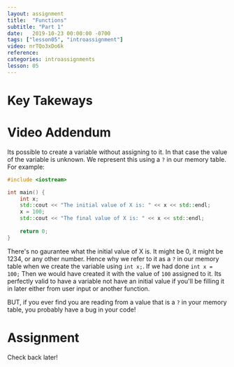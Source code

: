```yaml
---
layout: assignment
title:  "Functions"
subtitle: "Part 1"
date:   2019-10-23 00:00:00 -0700
tags: ["lesson05", "introassignment"]
video: nrTQo3xDo6k
reference: 
categories: introassignments
lesson: 05
---
```


# Key Takeways

# Video Addendum
Its possible to create a variable without assigning to it. In that case the value of the variable is unknown. We represent this using a `?` in our memory table.
For example:
```cpp
#include <iostream>

int main() {
    int x;
    std::cout << "The initial value of X is: " << x << std::endl;
    x = 100;
    std::cout << "The final value of X is: " << x << std::endl;
    
    return 0;
}
```

There's no gaurantee what the initial value of X is. It might be 0, it might be 1234, or any other number. Hence why we refer to it as a `?` in our memory table when we create the variable using `int x;`. If we had done `int x = 100;` Then we would have created it with the value of `100` assigned to it. Its perfectly valid to have a variable not have an initial value if you'll be filling it in later either from user input or another function. 

BUT, if you ever find you are reading from a value that is a `?` in your memory table, you probably have a bug in your code!


# Assignment
Check back later!
